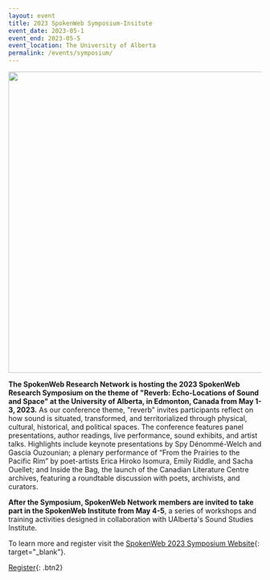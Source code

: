 ```yaml
---
layout: event
title: 2023 SpokenWeb Symposium-Insitute
event_date: 2023-05-1
event_end: 2023-05-5
event_location: The University of Alberta
permalink: /events/symposium/
---
```

<div class = "figure">
  <img src="{{ '/img/Symposium-Logo-Black-nobg.png' | absolute_url }}" width="600" />
</div>

**The SpokenWeb Research Network is hosting the 2023 SpokenWeb Research Symposium on the theme of "Reverb: Echo-Locations of Sound and Space" at the University of Alberta, in Edmonton, Canada from May 1-3, 2023.** As our conference theme, "reverb" invites participants reflect on how sound is situated, transformed, and territorialized through physical, cultural, historical, and political spaces. The conference features panel presentations, author readings, live performance, sound exhibits, and artist talks. Highlights include keynote presentations by Spy Dénommé-Welch and Gascia Ouzounian; a plenary performance of “From the Prairies to the Pacific Rim” by poet-artists Erica Hiroko Isomura, Emily Riddle, and Sacha Ouellet; and Inside the Bag, the launch of the Canadian Literature Centre archives, featuring a roundtable discussion with poets, archivists, and curators.

**After the Symposium, SpokenWeb Network members are invited to take part in the SpokenWeb Institute from May 4-5**, a series of workshops and training activities designed in collaboration with UAlberta's Sound Studies Institute.

To learn more and register visit the [SpokenWeb 2023 Symposium Website](https://spokenweb.ca/symposia/#/spokenweb-symposium-2023){: target="_blank"}.

[Register](https://app.groupize.com/e/spokenweb-2023-symposium){: .btn2}